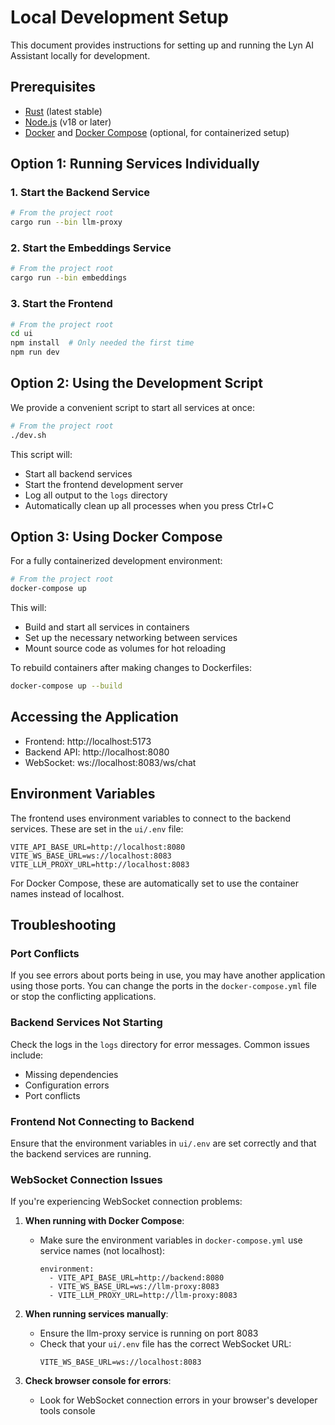 # Local Development Setup

This document provides instructions for setting up and running the Lyn AI Assistant locally for development.

## Prerequisites

- [Rust](https://www.rust-lang.org/tools/install) (latest stable)
- [Node.js](https://nodejs.org/) (v18 or later)
- [Docker](https://docs.docker.com/get-docker/) and [Docker Compose](https://docs.docker.com/compose/install/) (optional, for containerized setup)

## Option 1: Running Services Individually

### 1. Start the Backend Service

```bash
# From the project root
cargo run --bin llm-proxy
```

### 2. Start the Embeddings Service

```bash
# From the project root
cargo run --bin embeddings
```

### 3. Start the Frontend

```bash
# From the project root
cd ui
npm install  # Only needed the first time
npm run dev
```

## Option 2: Using the Development Script

We provide a convenient script to start all services at once:

```bash
# From the project root
./dev.sh
```

This script will:
- Start all backend services
- Start the frontend development server
- Log all output to the `logs` directory
- Automatically clean up all processes when you press Ctrl+C

## Option 3: Using Docker Compose

For a fully containerized development environment:

```bash
# From the project root
docker-compose up
```

This will:
- Build and start all services in containers
- Set up the necessary networking between services
- Mount source code as volumes for hot reloading

To rebuild containers after making changes to Dockerfiles:

```bash
docker-compose up --build
```

## Accessing the Application

- Frontend: http://localhost:5173
- Backend API: http://localhost:8080
- WebSocket: ws://localhost:8083/ws/chat

## Environment Variables

The frontend uses environment variables to connect to the backend services. These are set in the `ui/.env` file:

```
VITE_API_BASE_URL=http://localhost:8080
VITE_WS_BASE_URL=ws://localhost:8083
VITE_LLM_PROXY_URL=http://localhost:8083
```

For Docker Compose, these are automatically set to use the container names instead of localhost.

## Troubleshooting

### Port Conflicts

If you see errors about ports being in use, you may have another application using those ports. You can change the ports in the `docker-compose.yml` file or stop the conflicting applications.

### Backend Services Not Starting

Check the logs in the `logs` directory for error messages. Common issues include:
- Missing dependencies
- Configuration errors
- Port conflicts

### Frontend Not Connecting to Backend

Ensure that the environment variables in `ui/.env` are set correctly and that the backend services are running.

### WebSocket Connection Issues

If you're experiencing WebSocket connection problems:

1. **When running with Docker Compose**:
   - Make sure the environment variables in `docker-compose.yml` use service names (not localhost):
     ```
     environment:
       - VITE_API_BASE_URL=http://backend:8080
       - VITE_WS_BASE_URL=ws://llm-proxy:8083
       - VITE_LLM_PROXY_URL=http://llm-proxy:8083
     ```

2. **When running services manually**:
   - Ensure the llm-proxy service is running on port 8083
   - Check that your `ui/.env` file has the correct WebSocket URL:
     ```
     VITE_WS_BASE_URL=ws://localhost:8083
     ```

3. **Check browser console for errors**:
   - Look for WebSocket connection errors in your browser's developer tools console
